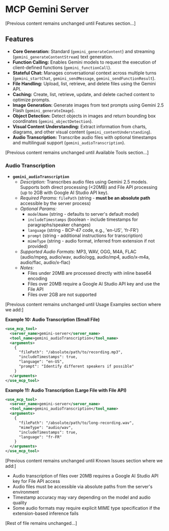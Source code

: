 # MCP Gemini Server

[Previous content remains unchanged until Features section...]

## Features

* **Core Generation:** Standard (`gemini_generateContent`) and streaming (`gemini_generateContentStream`) text generation.
* **Function Calling:** Enables Gemini models to request the execution of client-defined functions (`gemini_functionCall`).
* **Stateful Chat:** Manages conversational context across multiple turns (`gemini_startChat`, `gemini_sendMessage`, `gemini_sendFunctionResult`).
* **File Handling:** Upload, list, retrieve, and delete files using the Gemini API.
* **Caching:** Create, list, retrieve, update, and delete cached content to optimize prompts.
* **Image Generation:** Generate images from text prompts using Gemini 2.5 Flash (`gemini_generateImage`).
* **Object Detection:** Detect objects in images and return bounding box coordinates (`gemini_objectDetection`).
* **Visual Content Understanding:** Extract information from charts, diagrams, and other visual content (`gemini_contentUnderstanding`).
* **Audio Transcription:** Transcribe audio files with optional timestamps and multilingual support (`gemini_audioTranscription`).

[Previous content remains unchanged until Available Tools section...]

### Audio Transcription

* **`gemini_audioTranscription`**
  * *Description:* Transcribes audio files using Gemini 2.5 models. Supports both direct processing (<20MB) and File API processing (up to 2GB with Google AI Studio API key).
  * *Required Params:* `filePath` (string - **must be an absolute path** accessible by the server process)
  * *Optional Params:*
    * `modelName` (string - defaults to server's default model)
    * `includeTimestamps` (boolean - include timestamps for paragraphs/speaker changes)
    * `language` (string - BCP-47 code, e.g., 'en-US', 'fr-FR')
    * `prompt` (string - additional instructions for transcription)
    * `mimeType` (string - audio format, inferred from extension if not provided)
  * *Supported Audio Formats:* MP3, WAV, OGG, M4A, FLAC (audio/mpeg, audio/wav, audio/ogg, audio/mp4, audio/x-m4a, audio/flac, audio/x-flac)
  * *Notes:*
    * Files under 20MB are processed directly with inline base64 encoding
    * Files over 20MB require a Google AI Studio API key and use the File API
    * Files over 2GB are not supported

[Previous content remains unchanged until Usage Examples section where we add:]

**Example 10: Audio Transcription (Small File)**

```xml
<use_mcp_tool>
  <server_name>gemini-server</server_name>
  <tool_name>gemini_audioTranscription</tool_name>
  <arguments>
    {
      "filePath": "/absolute/path/to/recording.mp3",
      "includeTimestamps": true,
      "language": "en-US",
      "prompt": "Identify different speakers if possible"
    }
  </arguments>
</use_mcp_tool>
```

**Example 11: Audio Transcription (Large File with File API)**

```xml
<use_mcp_tool>
  <server_name>gemini-server</server_name>
  <tool_name>gemini_audioTranscription</tool_name>
  <arguments>
    {
      "filePath": "/absolute/path/to/long-recording.wav",
      "mimeType": "audio/wav",
      "includeTimestamps": true,
      "language": "fr-FR"
    }
  </arguments>
</use_mcp_tool>
```

[Previous content remains unchanged until Known Issues section where we add:]

* Audio transcription of files over 20MB requires a Google AI Studio API key for File API access
* Audio files must be accessible via absolute paths from the server's environment
* Timestamp accuracy may vary depending on the model and audio quality
* Some audio formats may require explicit MIME type specification if the extension-based inference fails

[Rest of file remains unchanged...]